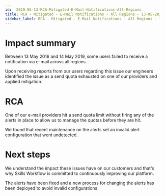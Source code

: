 ```yaml
---
id:  2019-05-13-RCA-Mitigated-E-Mail-Notifications-All-Regions
title: RCA - Mitigated - E-Mail Notifications - All Regions - 13-05-2019
sidebar_label: RCA - Mitigated - E-Mail Notifications - All Regions - 13-05-2019
---
```


# Impact summary

Between 13 May 2019 and 14 May 2019, some users failed to receive a notification via e-mail across all regions.

Upon receiving reports from our users regarding this issue our engineers identified the issue as a send quota exhausted on one of our providers and applied mitigation.



# RCA

One of our e-mail providers hit a send quota limit without firing any of the alerts in place to allow us to manage the quotas before they are hit.

We found that recent maintenance on the alerts set an invalid alert configuration that went undetected.





# Next steps

We understand the impact these issues have on our customers and that's why Skills Workflow is committed to continuously improving our platform.

The alerts have been fixed and a new process for changing the alerts has been deployed to avoid invalid configurations.